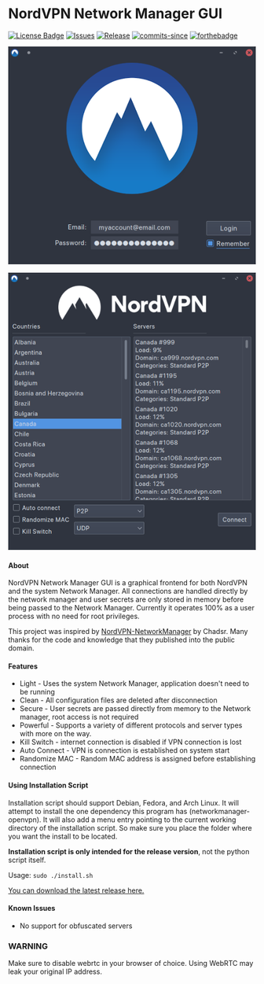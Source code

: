 # NordVPN Network Manager GUI
[![License Badge](https://img.shields.io/github/license/vfosterm/NordVPN-NetworkManager-Gui?style=for-the-badge)](https://github.com/vfosterm/NordVPN-NetworkManager-Gui/blob/master/LICENSE)
[![Issues](https://img.shields.io/github/issues-closed/vfosterm/NordVPN-NetworkManager-Gui?style=for-the-badge)](https://github.com/vfosterm/NordVPN-NetworkManager-Gui/issues)
[![Release](https://img.shields.io/github/release/vfosterm/NordVPN-NetworkManager-Gui?style=for-the-badge)](https://github.com/vfosterm/NordVPN-NetworkManager-Gui/releases/latest)
[![commits-since](https://img.shields.io/github/commits-since/vfosterm/NordVPN-NetworkManager-Gui/latest?style=for-the-badge)](https://github.com/vfosterm/NordVPN-NetworkManager-Gui/commits/master)
[![forthebadge](https://forthebadge.com/images/badges/made-with-python.svg)](https://python.org)

![Login Screen](./screenshots/login_new.png)

![Main Screen](./screenshots/main_new.png)
#### About
NordVPN Network Manager GUI is a graphical frontend for both NordVPN and the system Network Manager.
All connections are handled directly by the network manager and user secrets are only stored in memory before being passed to the Network Manager.
Currently it operates 100% as a user process with no need for root privileges. 

This project was inspired by [NordVPN-NetworkManager](https://github.com/Chadsr/NordVPN-NetworkManager) by Chadsr. Many thanks for the code and knowledge that they published into the public domain.

#### Features
* Light - Uses the system Network Manager, application doesn't need to be running
* Clean - All configuration files are deleted after disconnection
* Secure - User secrets are passed directly from memory to the Network manager, root access is not required
* Powerful - Supports a variety of different protocols and server types with more on the way.
* Kill Switch - internet connection is disabled if VPN connection is lost
* Auto Connect - VPN is connection is established on system start
* Randomize MAC - Random MAC address is assigned before establishing connection

#### Using Installation Script
Installation script should support Debian, Fedora, and Arch Linux. It will attempt to install the one dependency this program has (networkmanager-openvpn). It will also add a menu entry pointing to the current working directory of the installation script. So make sure you place the folder where you want the install to be located. 

__Installation script is only intended for the release version__, not the python script itself.

Usage: `sudo ./install.sh`

[You can download the latest release here.](https://github.com/vfosterm/NordVPN-NetworkManager-Gui/releases/latest)
#### Known Issues
* No support for obfuscated servers

### WARNING
Make sure to disable webrtc in your browser of choice. Using WebRTC may leak your original IP address.
